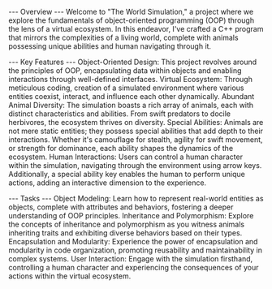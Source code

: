 --- Overview ---
Welcome to "The World Simulation," a project where we explore the fundamentals of object-oriented programming (OOP) through the lens of a virtual ecosystem. In this endeavor, I've crafted a C++ program that mirrors the complexities of a living world, complete with animals possessing unique abilities and human navigating through it.

--- Key Features --- 
Object-Oriented Design: This project revolves around the principles of OOP, encapsulating data within objects and enabling interactions through well-defined interfaces.
Virtual Ecosystem: Through meticulous coding, creation of a simulated environment where various entities coexist, interact, and influence each other dynamically.
Abundant Animal Diversity: The simulation boasts a rich array of animals, each with distinct characteristics and abilities. From swift predators to docile herbivores, the ecosystem thrives on diversity.
Special Abilities: Animals are not mere static entities; they possess special abilities that add depth to their interactions. Whether it's camouflage for stealth, agility for swift movement, or strength for dominance, each ability shapes the dynamics of the ecosystem.
Human Interactions: Users can control a human character within the simulation, navigating through the environment using arrow keys. Additionally, a special ability key enables the human to perform unique actions, adding an interactive dimension to the experience.

--- Tasks --- 
Object Modeling: Learn how to represent real-world entities as objects, complete with attributes and behaviors, fostering a deeper understanding of OOP principles.
Inheritance and Polymorphism: Explore the concepts of inheritance and polymorphism as you witness animals inheriting traits and exhibiting diverse behaviors based on their types.
Encapsulation and Modularity: Experience the power of encapsulation and modularity in code organization, promoting reusability and maintainability in complex systems.
User Interaction: Engage with the simulation firsthand, controlling a human character and experiencing the consequences of your actions within the virtual ecosystem.
